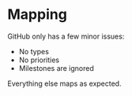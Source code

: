 # Mapping
GitHub only has a few minor issues:

- No types
- No priorities
- Milestones are ignored

Everything else maps as expected.
